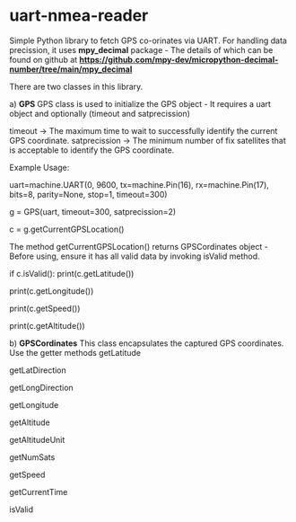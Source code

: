 # uart-nmea-reader

Simple Python library to fetch GPS co-orinates via UART. For handling data precission, it uses **mpy_decimal** package - The details of which can be found on github at  **https://github.com/mpy-dev/micropython-decimal-number/tree/main/mpy_decimal**

There are two classes in this library.

a) **GPS**
GPS class is used to initialize the GPS object - It requires a uart object and optionally (timeout and satprecission)

timeout -> The maximum time to wait to successfully identify the current GPS coordinate.
satprecission -> The minimum number of fix satellites that is acceptable to identify the GPS coordinate.

Example Usage: 

uart=machine.UART(0, 9600, tx=machine.Pin(16), rx=machine.Pin(17), bits=8, parity=None, stop=1, timeout=300)

g = GPS(uart, timeout=300, satprecission=2)

c = g.getCurrentGPSLocation()

The method getCurrentGPSLocation() returns GPSCordinates object - Before using, ensure it has all valid data by invoking isValid method.

if c.isValid():
  print(c.getLatitude())

  print(c.getLongitude())
  
  print(c.getSpeed())
  
  print(c.getAltitude())

b) **GPSCordinates**
This class encapsulates the captured GPS coordinates. Use the getter methods
getLatitude

getLatDirection

getLongDirection

getLongitude

getAltitude

getAltitudeUnit

getNumSats

getSpeed

getCurrentTime

isValid
